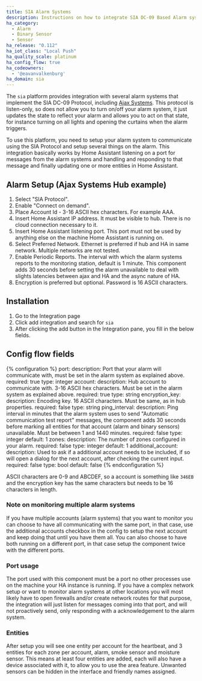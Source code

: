 ```yaml
---
title: SIA Alarm Systems
description: Instructions on how to integrate SIA DC-09 Based Alarm systems into Home Assistant.
ha_category:
  - Alarm
  - Binary Sensor
  - Sensor
ha_release: "0.112"
ha_iot_class: "Local Push"
ha_quality_scale: platinum
ha_config_flow: true
ha_codeowners:
  - '@eavanvalkenburg'
ha_domain: sia
---
```


The `sia` platform provides integration with several alarm systems that implement the SIA DC-09 Protocol, including [Ajax Systems](https://ajax.systems/). This protocol is listen-only, so does not allow you to turn on/off your alarm system, it just updates the state to reflect your alarm and allows you to act on that state, for instance turning on all lights and opening the curtains when the alarm triggers.

To use this platform, you need to setup your alarm system to communicate using the SIA Protocol and setup several things on the alarm. This integration basically works by Home Assistant listening on a port for messages from the alarm systems and handling and responding to that message and finally updating one or more entities in Home Assistant.

## Alarm Setup (Ajax Systems Hub example)

1. Select "SIA Protocol". 
2. Enable "Connect on demand". 
3. Place Account Id - 3-16 ASCII hex characters. For example AAA.
4. Insert Home Assistant IP address. It must be visible to hub. There is no cloud connection necessary to it.
5. Insert Home Assistant listening port. This port must not be used by anything else on the machine Home Assistant is running on.
6. Select Preferred Network. Ethernet is preferred if hub and HA in same network. Multiple networks are not tested.
7. Enable Periodic Reports. The interval with which the alarm systems reports to the monitoring station, default is 1 minute. This component adds 30 seconds before setting the alarm unavailable to deal with slights latencies between ajax and HA and the async nature of HA.
8. Encryption is preferred but optional. Password is 16 ASCII characters.

## Installation

1. Go to the Integration page
1. Click add integration and search for `sia`
1. After clicking the add button in the Integration pane, you fill in the below fields.

## Config flow fields

{% configuration %}
port:
  description: Port that your alarm will communicate with, must be set in the alarm system as explained above.
  required: true
  type: integer
account:
  description: Hub account to communicate with. 3-16 ASCII hex characters. Must be set in the alarm system as explained above.
  required: true
  type: string
encryption_key:
  description: Encoding key. 16 ASCII characters. Must be same, as in hub properties.
  required: false
  type: string
ping_interval:
  description: Ping interval in minutes that the alarm system uses to send "Automatic communication test report" messages, the component adds 30 seconds before marking all entities for that account (alarm and binary sensors) unavailable. Must be between 1 and 1440 minutes.
  required: false
  type: integer
  default: 1
zones:
  description: The number of zones configured in your alarm.
  required: false
  type: integer
  default: 1
additional_account:
  description: Used to ask if a additional account needs to be included, if so will open a dialog for the next account, after checking the current input.
  required: false
  type: bool
  default: false
{% endconfiguration %}

ASCII characters are 0-9 and ABCDEF, so a account is something like `346EB` and the encryption key has the same characters but needs to be 16 characters in length.

### Note on monitoring multiple alarm systems
If you have multiple accounts (alarm systems) that you want to monitor you can choose to have all communicating with the same port, in that case, use the additional accounts checkbox in the config to setup the next account and keep doing that until you have them all. You can also choose to have both running on a different port, in that case setup the component twice with the different ports.

### Port usage
The port used with this component must be a port no other processes use on the machine your HA instance is running. If you have a complex network setup or want to monitor alarm systems at other locations you will most likely have to open firewalls and/or create network routes for that purpose, the integration will just listen for messages coming into that port, and will not proactively send, only responding with a acknowledgement to the alarm system.

### Entities
After setup you will see one entity per account for the heartbeat, and 3 entities for each zone per account, alarm, smoke sensor and moisture sensor. This means at least four entities are added, each will also have a device associated with it, to allow you to use the area feature. Unwanted sensors can be hidden in the interface and friendly names assigned.
